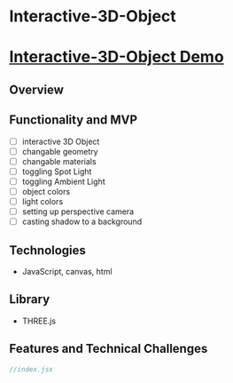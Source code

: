# Interactive-3D-Object
# [Interactive-3D-Object Demo](https://abbytunes.github.io/Interactive-3D-Object/)

## Overview

## Functionality and MVP
- [ ] interactive 3D Object
- [ ] changable geometry
- [ ] changable materials
- [ ] toggling Spot Light
- [ ] toggling Ambient Light
- [ ] object colors
- [ ] light colors
- [ ] setting up perspective camera
- [ ] casting shadow to a background

## Technologies
 * JavaScript, canvas, html
 
## Library
* THREE.js

## Features and Technical Challenges

```javascript 
//index.jsx

```
